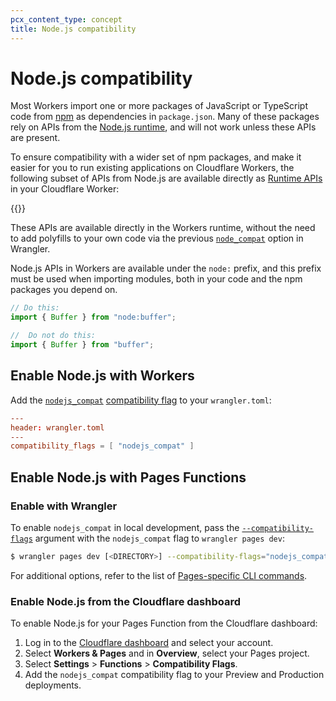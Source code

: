 ```yaml
---
pcx_content_type: concept
title: Node.js compatibility
---
```


# Node.js compatibility

Most Workers import one or more packages of JavaScript or TypeScript code from [npm](https://www.npmjs.com/) as dependencies in `package.json`. Many of these packages rely on APIs from the [Node.js runtime](https://nodejs.org/en/about), and will not work unless these APIs are present.

To ensure compatibility with a wider set of npm packages, and make it easier for you to run existing applications on Cloudflare Workers, the following subset of APIs from Node.js are available directly as [Runtime APIs](/workers/runtime-apis/nodejs) in your Cloudflare Worker:

{{<directory-listing folderDirectory="/workers/runtime-apis/nodejs/" >}}

These APIs are available directly in the Workers runtime, without the need to add polyfills to your own code via the previous [`node_compat`](/workers/wrangler/configuration/#add-polyfills-using-wrangler) option in Wrangler.

Node.js APIs in Workers are available under the `node:` prefix, and this prefix must be used when importing modules, both in your code and the npm packages you depend on.

```js
// Do this:
import { Buffer } from "node:buffer";

//  Do not do this:
import { Buffer } from "buffer";
```

## Enable Node.js with Workers

Add the [`nodejs_compat`](/workers/platform/compatibility-dates/#nodejs-compatibility-flag) [compatibility flag](/workers/platform/compatibility-dates/#nodejs-compatibility-flag) to your `wrangler.toml`:

```toml
---
header: wrangler.toml
---
compatibility_flags = [ "nodejs_compat" ]
```

<!-- Add once https://github.com/cloudflare/cloudflare-docs/pull/8322 is merged -->
<!-- {{<render file="_nodejs-compat-local-dev.md">}} -->

## Enable Node.js with Pages Functions

### Enable with Wrangler

To enable `nodejs_compat` in local development, pass the [`--compatibility-flags`](/workers/wrangler/commands/#dev-1) argument with the `nodejs_compat` flag to `wrangler pages dev`:

```sh
$ wrangler pages dev [<DIRECTORY>] --compatibility-flags="nodejs_compat"
```

For additional options, refer to the list of [Pages-specific CLI commands](/workers/wrangler/commands/#dev-1).

### Enable Node.js from the Cloudflare dashboard

To enable Node.js for your Pages Function from the Cloudflare dashboard:

1. Log in to the [Cloudflare dashboard](https://dash.cloudflare.com) and select your account.
2. Select **Workers & Pages** and in **Overview**, select your Pages project.
3. Select **Settings** > **Functions** > **Compatibility Flags**.
4. Add the `nodejs_compat` compatibility flag to your Preview and Production deployments.
